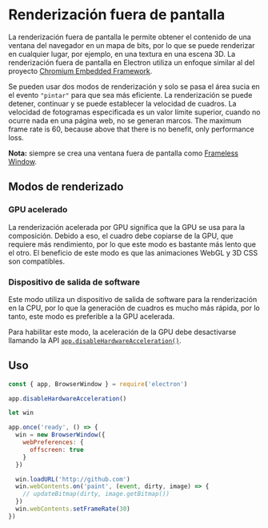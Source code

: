 # Renderización fuera de pantalla

La renderización fuera de pantalla le permite obtener el contenido de una ventana del navegador en un mapa de bits, por lo que se puede renderizar en cualquier lugar, por ejemplo, en una textura en una escena 3D. La renderización fuera de pantalla en Electron utiliza un enfoque similar al del proyecto [Chromium Embedded Framework](https://bitbucket.org/chromiumembedded/cef).

Se pueden usar dos modos de renderización y solo se pasa el área sucia en el evento `"pintar"` para que sea más eficiente. La renderización se puede detener, continuar y se puede establecer la velocidad de cuadros. La velocidad de fotogramas especificada es un valor límite superior, cuando no ocurre nada en una página web, no se generan marcos. The maximum frame rate is 60, because above that there is no benefit, only performance loss.

**Nota:** siempre se crea una ventana fuera de pantalla como [Frameless Window](../api/frameless-window.md).

## Modos de renderizado

### GPU acelerado

La renderización acelerada por GPU significa que la GPU se usa para la composición. Debido a eso, el cuadro debe copiarse de la GPU, que requiere más rendimiento, por lo que este modo es bastante más lento que el otro. El beneficio de este modo es que las animaciones WebGL y 3D CSS son compatibles.

### Dispositivo de salida de software

Este modo utiliza un dispositivo de salida de software para la renderización en la CPU, por lo que la generación de cuadros es mucho más rápida, por lo tanto, este modo es preferible a la GPU acelerada.

Para habilitar este modo, la aceleración de la GPU debe desactivarse llamando la API [`app.disableHardwareAcceleration()`](../api/app.md#appdisablehardwareacceleration).

## Uso

```javascript
const { app, BrowserWindow } = require('electron')

app.disableHardwareAcceleration()

let win

app.once('ready', () => {
  win = new BrowserWindow({
    webPreferences: {
      offscreen: true
    }
  })

  win.loadURL('http://github.com')
  win.webContents.on('paint', (event, dirty, image) => {
    // updateBitmap(dirty, image.getBitmap())
  })
  win.webContents.setFrameRate(30)
})
```